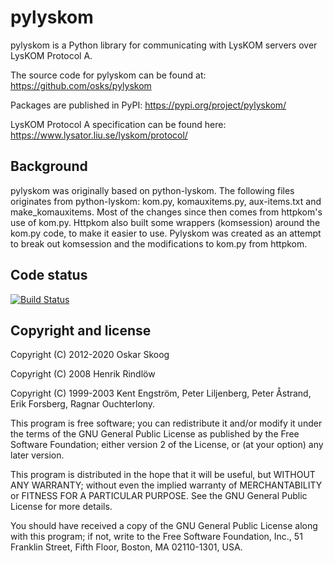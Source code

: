 pylyskom
========

pylyskom is a Python library for communicating with LysKOM servers
over LysKOM Protocol A.

The source code for pylyskom can be found at:
https://github.com/osks/pylyskom

Packages are published in PyPI:
https://pypi.org/project/pylyskom/

LysKOM Protocol A specification can be found here:
https://www.lysator.liu.se/lyskom/protocol/


Background
----------

pylyskom was originally based on python-lyskom. The following files
originates from python-lyskom: kom.py, komauxitems.py, aux-items.txt
and make_komauxitems. Most of the changes since then comes from
httpkom's use of kom.py. Httpkom also built some wrappers (komsession)
around the kom.py code, to make it easier to use. Pylyskom was created
as an attempt to break out komsession and the modifications to kom.py
from httpkom.


Code status
-----------

[![Build Status](https://travis-ci.org/osks/pylyskom.svg?branch=master)](https://travis-ci.org/osks/pylyskom)


Copyright and license
---------------------

Copyright (C) 2012-2020 Oskar Skoog

Copyright (C) 2008 Henrik Rindlöw

Copyright (C) 1999-2003 Kent Engström, Peter Liljenberg,
                        Peter Åstrand, Erik Forsberg,
                        Ragnar Ouchterlony.

This program is free software; you can redistribute it and/or
modify it under the terms of the GNU General Public License
as published by the Free Software Foundation; either version 2
of the License, or (at your option) any later version.

This program is distributed in the hope that it will be useful,
but WITHOUT ANY WARRANTY; without even the implied warranty of
MERCHANTABILITY or FITNESS FOR A PARTICULAR PURPOSE.  See the
GNU General Public License for more details.

You should have received a copy of the GNU General Public License
along with this program; if not, write to the Free Software
Foundation, Inc., 51 Franklin Street, Fifth Floor, Boston,
MA  02110-1301, USA.
